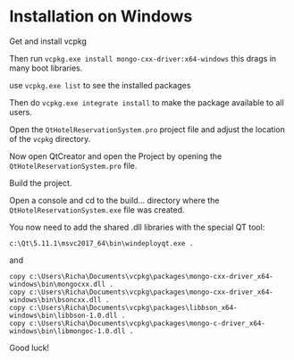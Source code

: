 # Installation on Windows

Get and install vcpkg

Then run `vcpkg.exe install mongo-cxx-driver:x64-windows` this drags in many boot libraries.

use `vcpkg.exe list` to see the installed packages

Then do `vcpkg.exe integrate install` to make the package available to all users.

Open the `QtHotelReservationSystem.pro` project file and adjust the location of the `vcpkg` directory.

Now open QtCreator and open the Project by opening the `QtHotelReservationSystem.pro` file.

Build the project.

Open a console and cd to the build... directory where the `QtHotelReservationSystem.exe` file was created.

You now need to add the shared .dll libraries with the special QT tool:

`c:\Qt\5.11.1\msvc2017_64\bin\windeployqt.exe .`

and

```
copy c:\Users\Richa\Documents\vcpkg\packages\mongo-cxx-driver_x64-windows\bin\mongocxx.dll .
copy c:\Users\Richa\Documents\vcpkg\packages\mongo-cxx-driver_x64-windows\bin\bsoncxx.dll .
copy c:\Users\Richa\Documents\vcpkg\packages\libbson_x64-windows\bin\libbson-1.0.dll .
copy c:\Users\Richa\Documents\vcpkg\packages\mongo-c-driver_x64-windows\bin\libmongoc-1.0.dll .
```

Good luck!
